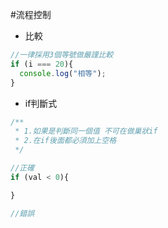 #流程控制
- 比較

```javascript
//一律採用3個等號做嚴謹比較
if (i === 20){
  console.log("相等");
}
```
- if判斷式

```javascript
/**
 * 1.如果是判斷同一個值 不可在做巢狀if
 * 2.在if後面都必須加上空格
 */

//正確
if (val < 0){

}

//錯誤
```